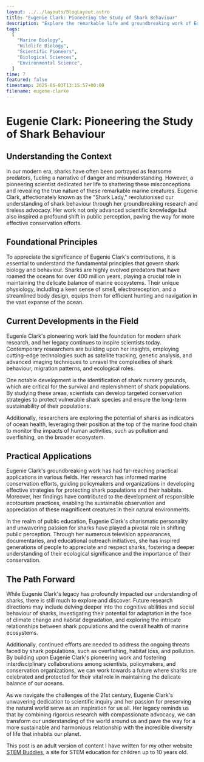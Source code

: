 ```yaml
---
layout: ../../layouts/BlogLayout.astro
title: "Eugenie Clark: Pioneering the Study of Shark Behaviour"
description: "Explore the remarkable life and groundbreaking work of Eugenie Clark, the pioneering marine biologist who transformed our understanding of sharks through her daring research and passionate advocacy for these misunderstood creatures."
tags:
  [
    "Marine Biology",
    "Wildlife Biology",
    "Scientific Pioneers",
    "Biological Sciences",
    "Environmental Science",
  ]
time: 7
featured: false
timestamp: 2025-06-03T13:15:57+00:00
filename: eugene-clarke
---
```


# Eugenie Clark: Pioneering the Study of Shark Behaviour

## Understanding the Context

In our modern era, sharks have often been portrayed as fearsome predators, fueling a narrative of danger and misunderstanding. However, a pioneering scientist dedicated her life to shattering these misconceptions and revealing the true nature of these remarkable marine creatures. Eugenie Clark, affectionately known as the "Shark Lady," revolutionised our understanding of shark behaviour through her groundbreaking research and tireless advocacy. Her work not only advanced scientific knowledge but also inspired a profound shift in public perception, paving the way for more effective conservation efforts.

## Foundational Principles

To appreciate the significance of Eugenie Clark's contributions, it is essential to understand the fundamental principles that govern shark biology and behaviour. Sharks are highly evolved predators that have roamed the oceans for over 400 million years, playing a crucial role in maintaining the delicate balance of marine ecosystems. Their unique physiology, including a keen sense of smell, electroreception, and a streamlined body design, equips them for efficient hunting and navigation in the vast expanse of the ocean.

## Current Developments in the Field

Eugenie Clark's pioneering work laid the foundation for modern shark research, and her legacy continues to inspire scientists today. Contemporary researchers are building upon her insights, employing cutting-edge technologies such as satellite tracking, genetic analysis, and advanced imaging techniques to unravel the complexities of shark behaviour, migration patterns, and ecological roles.

One notable development is the identification of shark nursery grounds, which are critical for the survival and replenishment of shark populations. By studying these areas, scientists can develop targeted conservation strategies to protect vulnerable shark species and ensure the long-term sustainability of their populations.

Additionally, researchers are exploring the potential of sharks as indicators of ocean health, leveraging their position at the top of the marine food chain to monitor the impacts of human activities, such as pollution and overfishing, on the broader ecosystem.

## Practical Applications

Eugenie Clark's groundbreaking work has had far-reaching practical applications in various fields. Her research has informed marine conservation efforts, guiding policymakers and organizations in developing effective strategies for protecting shark populations and their habitats. Moreover, her findings have contributed to the development of responsible ecotourism practices, enabling the sustainable observation and appreciation of these magnificent creatures in their natural environments.

In the realm of public education, Eugenie Clark's charismatic personality and unwavering passion for sharks have played a pivotal role in shifting public perception. Through her numerous television appearances, documentaries, and educational outreach initiatives, she has inspired generations of people to appreciate and respect sharks, fostering a deeper understanding of their ecological significance and the importance of their conservation.

## The Path Forward

While Eugenie Clark's legacy has profoundly impacted our understanding of sharks, there is still much to explore and discover. Future research directions may include delving deeper into the cognitive abilities and social behaviour of sharks, investigating their potential for adaptation in the face of climate change and habitat degradation, and exploring the intricate relationships between shark populations and the overall health of marine ecosystems.

Additionally, continued efforts are needed to address the ongoing threats faced by shark populations, such as overfishing, habitat loss, and pollution. By building upon Eugenie Clark's pioneering work and fostering interdisciplinary collaborations among scientists, policymakers, and conservation organizations, we can work towards a future where sharks are celebrated and protected for their vital role in maintaining the delicate balance of our oceans.

As we navigate the challenges of the 21st century, Eugenie Clark's unwavering dedication to scientific inquiry and her passion for preserving the natural world serve as an inspiration for us all. Her legacy reminds us that by combining rigorous research with compassionate advocacy, we can transform our understanding of the world around us and pave the way for a more sustainable and harmonious relationship with the incredible diversity of life that inhabits our planet.

This post is an adult version of content I have written for my other website [STEM Buddies](https://stem-buddies.co.uk), a site for STEM education for children up to 10 years old.

